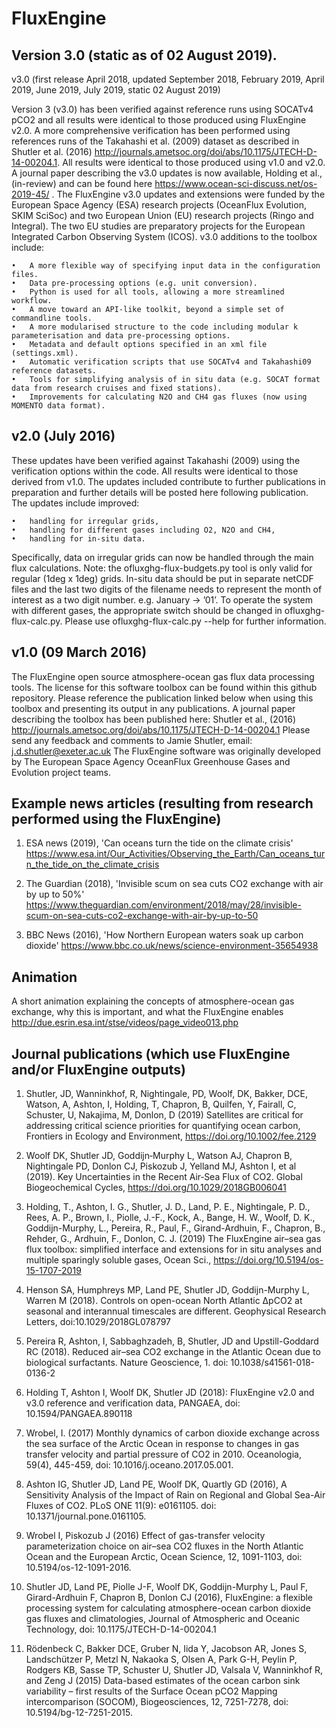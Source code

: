 FluxEngine
==========


Version 3.0 (static as of 02 August 2019).
----
v3.0 (first release April 2018, updated September 2018, February 2019, April 2019, June 2019, July 2019, static 02 August 2019)


Version 3 (v3.0) has been verified against reference runs using SOCATv4 pCO2 and all results were identical to those produced using FluxEngine v2.0. A more comprehensive verification has been performed using references runs of the Takahashi et al. (2009) dataset as described in Shutler et al. (2016) http://journals.ametsoc.org/doi/abs/10.1175/JTECH-D-14-00204.1. All results were identical to those produced using v1.0 and v2.0. A journal paper describing the v3.0 updates is now available, Holding et al., (in-review) and can be found here https://www.ocean-sci-discuss.net/os-2019-45/ . The FluxEngine v3.0 updates and extensions were funded by the European Space Agency (ESA) research projects (OceanFlux Evolution, SKIM SciSoc) and two European Union (EU) research projects (Ringo and Integral). The two EU studies are preparatory projects for the European Integrated Carbon Observing System (ICOS).  v3.0 additions to the toolbox include:

    •   A more flexible way of specifying input data in the configuration files.
    •   Data pre-processing options (e.g. unit conversion).
    •   Python is used for all tools, allowing a more streamlined workflow.
    •   A move toward an API-like toolkit, beyond a simple set of commandline tools.
    •   A more modularised structure to the code including modular k parameterisation and data pre-processing options.
    •   Metadata and default options specified in an xml file (settings.xml).
    •   Automatic verification scripts that use SOCATv4 and Takahashi09 reference datasets.
    •   Tools for simplifying analysis of in situ data (e.g. SOCAT format data from research cruises and fixed stations).
    •   Improvements for calculating N2O and CH4 gas fluxes (now using MOMENTO data format).


v2.0 (July 2016)
----
These updates have been verified against Takahashi (2009) using the verification options within the code. All results were identical to those derived from v1.0.
The updates included contribute to further publications in preparation and further details will be posted here following publication.
The updates include improved:

    •   handling for irregular grids,
    •   handling for different gases including O2, N2O and CH4, 
    •   handling for in-situ data.

Specifically, data on irregular grids can now be handled through the main flux calculations. Note: the ofluxghg-flux-budgets.py tool is only valid for regular (1deg x 1deg) grids. 
In-situ data should be put in separate netCDF files and the last two digits of the filename needs to represent the month of interest as a two digit number. e.g. January -> ’01’. 
To operate the system with different gases, the appropriate switch should be changed in ofluxghg-flux-calc.py. Please use ofluxghg-flux-calc.py --help for further information.


v1.0 (09 March 2016)
----
The FluxEngine open source atmosphere-ocean gas flux data processing tools. The license for this software toolbox can be found within this github repository.
Please reference the publication linked below when using this toolbox and presenting its output in any publications.
A journal paper describing the toolbox has been published here: Shutler et al., (2016) http://journals.ametsoc.org/doi/abs/10.1175/JTECH-D-14-00204.1
Please send any feedback and comments to Jamie Shutler, email: j.d.shutler@exeter.ac.uk
The FluxEngine software was originally developed by The European Space Agency OceanFlux Greenhouse Gases and Evolution project teams.


Example news articles (resulting from research performed using the FluxEngine)
----
1. ESA news (2019), 'Can oceans turn the tide on the climate crisis' https://www.esa.int/Our_Activities/Observing_the_Earth/Can_oceans_turn_the_tide_on_the_climate_crisis

2. The Guardian (2018), 'Invisible scum on sea cuts CO2 exchange with air by up to 50%' https://www.theguardian.com/environment/2018/may/28/invisible-scum-on-sea-cuts-co2-exchange-with-air-by-up-to-50

3. BBC News (2016), 'How Northern European waters soak up carbon dioxide' https://www.bbc.co.uk/news/science-environment-35654938


Animation 
----
A short animation explaining the concepts of atmosphere-ocean gas exchange, why this is important, and what the FluxEngine enables 
http://due.esrin.esa.int/stse/videos/page_video013.php


Journal publications (which use FluxEngine and/or FluxEngine outputs)
----
1. Shutler, JD, Wanninkhof, R, Nightingale, PD, Woolf, DK, Bakker, DCE, Watson, A, Ashton, I, Holding, T, Chapron, B, Quilfen, Y, Fairall, C, Schuster, U, Nakajima, M, Donlon, D (2019) Satellites are critical for addressing critical science priorities for quantifying ocean carbon, Frontiers in Ecology and Environment,  https://doi.org/10.1002/fee.2129

2. Woolf DK, Shutler JD, Goddijn‐Murphy L, Watson AJ, Chapron B, Nightingale PD, Donlon CJ, Piskozub J, Yelland MJ, Ashton I, et al (2019). Key Uncertainties in the Recent Air‐Sea Flux of CO2. Global Biogeochemical Cycles, https://doi.org/10.1029/2018GB006041

3. Holding, T., Ashton, I. G., Shutler, J. D., Land, P. E., Nightingale, P. D., Rees, A. P., Brown, I., Piolle, J.-F., Kock, A., Bange, H. W., Woolf, D. K., Goddijn-Murphy, L., Pereira, R., Paul, F., Girand-Ardhuin, F., Chapron, B., Rehder, G., Ardhuin, F., Donlon, C. J. (2019) The FluxEngine air–sea gas flux toolbox: simplified interface and extensions for in situ analyses and multiple sparingly soluble gases, Ocean Sci., https://doi.org/10.5194/os-15-1707-2019

4. Henson SA, Humphreys MP, Land PE, Shutler JD, Goddijn-Murphy L, Warren M (2018). Controls on open-ocean North Atlantic ΔpCO2 at seasonal and interannual timescales are different. Geophysical Research Letters, doi:10.1029/2018GL078797

5. Pereira R, Ashton, I, Sabbaghzadeh, B, Shutler, JD and Upstill-Goddard RC (2018). Reduced air–sea CO2 exchange in the Atlantic Ocean due to biological surfactants. Nature Geoscience, 1. doi: 10.1038/s41561-018-0136-2

6. Holding T, Ashton I, Woolf DK, Shutler JD (2018): FluxEngine v2.0 and v3.0 reference and verification data, PANGAEA, doi: 10.1594/PANGAEA.890118

7. Wrobel, I. (2017) Monthly dynamics of carbon dioxide exchange across the sea surface of the Arctic Ocean in response to changes in gas transfer velocity and partial pressure of CO2 in 2010. Oceanologia, 59(4), 445-459, doi: 10.1016/j.oceano.2017.05.001.

8. Ashton IG, Shutler JD, Land PE, Woolf DK, Quartly GD (2016), A Sensitivity Analysis of the Impact of Rain on Regional and Global Sea-Air Fluxes of CO2. PLoS ONE 11(9): e0161105. doi: 10.1371/journal.pone.0161105.

9. Wrobel I, Piskozub J (2016) Effect of gas-transfer velocity parameterization choice on air–sea CO2 fluxes in the North Atlantic Ocean and the European Arctic, Ocean Science, 12, 1091-1103, doi: 10.5194/os-12-1091-2016.

10. Shutler JD, Land PE, Piolle J-F, Woolf DK, Goddijn-Murphy L, Paul F, Girard-Ardhuin F, Chapron B, Donlon CJ (2016), FluxEngine: a flexible processing system for calculating atmosphere-ocean carbon dioxide gas fluxes and climatologies, Journal of Atmospheric and Oceanic Technology, doi: 10.1175/JTECH-D-14-00204.1

11. Rödenbeck C, Bakker DCE, Gruber N, Iida Y, Jacobson AR, Jones S, Landschützer P, Metzl N, Nakaoka S, Olsen A, Park G-H, Peylin P, Rodgers KB, Sasse TP, Schuster U, Shutler JD, Valsala V, Wanninkhof R, and Zeng J (2015) Data-based estimates of the ocean carbon sink variability – first results of the Surface Ocean pCO2 Mapping intercomparison (SOCOM), Biogeosciences, 12, 7251-7278, doi: 10.5194/bg-12-7251-2015.
